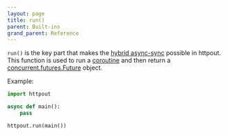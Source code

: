 ```yaml
---
layout: page
title: run()
parent: Built-ins
grand_parent: Reference
---
```


`run()` is the key part that makes the [hybrid async-sync](/hybrid.html) possible in httpout.
This function is used to run a [coroutine](https://docs.python.org/3/library/asyncio-task.html#coroutines) and then return a [concurrent.futures.Future](https://docs.python.org/3/library/concurrent.futures.html#concurrent.futures.Future) object.

Example:
```python
import httpout

async def main():
    pass

httpout.run(main())
```
